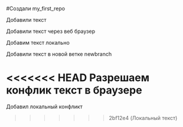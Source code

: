 #Создали my_first_repo

Добавили текст

Добавили текст через веб браузер

Добавим текст локально

Добавили текст в новой ветке newbranch

<<<<<<< HEAD
Разрешаем конфлик текст в браузере
=======
Добавил локальный конфликт
>>>>>>> 2bf12e4 (Локальный текст)
